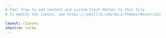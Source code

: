 ```yaml
---
# Feel free to add content and custom Front Matter to this file.
# To modify the layout, see https://jekyllrb.com/docs/themes/#overriding-theme-defaults

layout: classes
shastra: tarka
---
```


